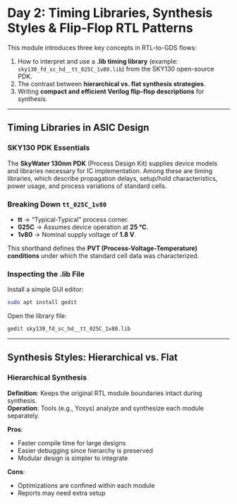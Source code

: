 # Day 2: Timing Libraries, Synthesis Styles & Flip-Flop RTL Patterns  

This module introduces three key concepts in RTL-to-GDS flows:  

1. How to interpret and use a **.lib timing library** (example: `sky130_fd_sc_hd__tt_025C_1v80.lib`) from the SKY130 open-source PDK.  
2. The contrast between **hierarchical vs. flat synthesis strategies**.  
3. Writing **compact and efficient Verilog flip-flop descriptions** for synthesis.  

---

## Timing Libraries in ASIC Design  

### SKY130 PDK Essentials  
The **SkyWater 130nm PDK** (Process Design Kit) supplies device models and libraries necessary for IC implementation. Among these are timing libraries, which describe propagation delays, setup/hold characteristics, power usage, and process variations of standard cells.  

### Breaking Down `tt_025C_1v80`  
- **tt** → “Typical-Typical” process corner.  
- **025C** → Assumes device operation at **25 °C**.  
- **1v80** → Nominal supply voltage of **1.8 V**.  

This shorthand defines the **PVT (Process-Voltage-Temperature) conditions** under which the standard cell data was characterized.  

### Inspecting the .lib File  
Install a simple GUI editor:  
```bash
sudo apt install gedit
```

Open the library file:
```bash
gedit sky130_fd_sc_hd__tt_025C_1v80.lib
```

---

## Synthesis Styles: Hierarchical vs. Flat

### Hierarchical Synthesis
**Definition**: Keeps the original RTL module boundaries intact during synthesis.  
**Operation**: Tools (e.g., Yosys) analyze and synthesize each module separately.  

**Pros**:
- Faster compile time for large designs  
- Easier debugging since hierarchy is preserved  
- Modular design is simpler to integrate  

**Cons**:
- Optimizations are confined within each module  
- Reports may need extra setup  
